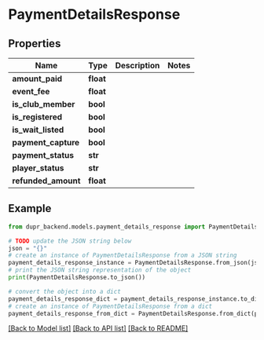 # PaymentDetailsResponse


## Properties

Name | Type | Description | Notes
------------ | ------------- | ------------- | -------------
**amount_paid** | **float** |  | 
**event_fee** | **float** |  | 
**is_club_member** | **bool** |  | 
**is_registered** | **bool** |  | 
**is_wait_listed** | **bool** |  | 
**payment_capture** | **bool** |  | 
**payment_status** | **str** |  | 
**player_status** | **str** |  | 
**refunded_amount** | **float** |  | 

## Example

```python
from dupr_backend.models.payment_details_response import PaymentDetailsResponse

# TODO update the JSON string below
json = "{}"
# create an instance of PaymentDetailsResponse from a JSON string
payment_details_response_instance = PaymentDetailsResponse.from_json(json)
# print the JSON string representation of the object
print(PaymentDetailsResponse.to_json())

# convert the object into a dict
payment_details_response_dict = payment_details_response_instance.to_dict()
# create an instance of PaymentDetailsResponse from a dict
payment_details_response_from_dict = PaymentDetailsResponse.from_dict(payment_details_response_dict)
```
[[Back to Model list]](../README.md#documentation-for-models) [[Back to API list]](../README.md#documentation-for-api-endpoints) [[Back to README]](../README.md)


